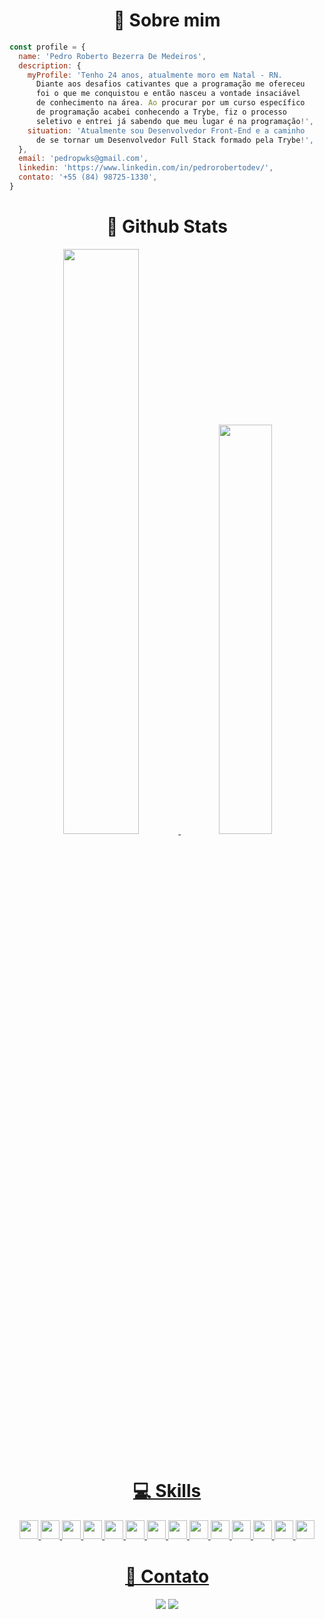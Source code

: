 <div align="center">
  <h1>👋 Sobre mim</h1>
</div>

```javascript
const profile = {
  name: 'Pedro Roberto Bezerra De Medeiros',
  description: {
    myProfile: 'Tenho 24 anos, atualmente moro em Natal - RN.
      Diante aos desafios cativantes que a programação me ofereceu
      foi o que me conquistou e então nasceu a vontade insaciável 
      de conhecimento na área. Ao procurar por um curso específico 
      de programação acabei conhecendo a Trybe, fiz o processo 
      seletivo e entrei já sabendo que meu lugar é na programação!',
    situation: 'Atualmente sou Desenvolvedor Front-End e a caminho 
      de se tornar um Desenvolvedor Full Stack formado pela Trybe!',
  },
  email: 'pedropwks@gmail.com',
  linkedin: 'https://www.linkedin.com/in/pedrorobertodev/',
  contato: '+55 (84) 98725-1330',
}
```

<div align="center">
  <h1>🌟 Github Stats</h1>
  <a href="https://github.com/pedrorbm">
  <img width="49%" heigth="180em" src="https://github-readme-stats.vercel.app/api?username=pedrorbm&show_icons=true&theme=tokyonight&include_all_commits=true" />
  <img width="41%" heigth="180em" src="https://github-readme-stats.vercel.app/api/top-langs/?username=pedrorbm&layout=compact&theme=tokyonight" />
</div>

<div style="display: inline_block" align="center"><br>
  <h1>💻 Skills</h1>
  <img src="https://img.shields.io/badge/html5-%23E34F26.svg?style=for-the-badge&logo=html5&logoColor=white" style="margin-bottom: 4px;" height="30px">
  <img src="https://img.shields.io/badge/css3-%231572B6.svg?style=for-the-badge&logo=css3&logoColor=white" style="margin-bottom: 4px;" height="30px">
  <img src="https://img.shields.io/badge/javascript-%23323330.svg?style=for-the-badge&logo=javascript&logoColor=%23F7DF1E" style="margin-bottom: 4px;" height="30px">
  <img src="https://img.shields.io/badge/react-%2320232a.svg?style=for-the-badge&logo=react&logoColor=%2361DAFB" style="margin-bottom: 4px;" height="30px">
  <img src="https://img.shields.io/badge/React_Router-CA4245?style=for-the-badge&logo=react-router&logoColor=white" style="margin-bottom: 4px;" height="30px">
  <img src="https://img.shields.io/badge/-TestingLibrary-%23E33332?style=for-the-badge&logo=testing-library&logoColor=white" style="margin-bottom: 4px;" height="30px">
  <img src="https://img.shields.io/badge/redux-%23593d88.svg?style=for-the-badge&logo=redux&logoColor=white" style="margin-bottom: 4px;" height="30px">
  <img src="https://img.shields.io/badge/bootstrap-%23563D7C.svg?style=for-the-badge&logo=bootstrap&logoColor=white" style="margin-bottom: 4px;" height="30px">
  <img src="https://img.shields.io/badge/Jest-C21325?style=for-the-badge&logo=jest&logoColor=white" style="margin-bottom: 4px;" height="30px">
  <img src="https://img.shields.io/badge/git-%23F05033.svg?style=for-the-badge&logo=git&logoColor=white" style="margin-bottom: 4px;" height="30px">
  <img src="https://img.shields.io/badge/Linux-FCC624?style=for-the-badge&logo=linux&logoColor=black" style="margin-bottom: 4px;" height="30px">
  <img src="https://img.shields.io/badge/Trello-%23026AA7.svg?style=for-the-badge&logo=Trello&logoColor=white" style="margin-bottom: 4px;" height="30px">
  <img src="https://img.shields.io/badge/Slack-4A154B?style=for-the-badge&logo=slack&logoColor=white" style="margin-bottom: 4px;" height="30px">
  <img src="https://img.shields.io/badge/figma-%23F24E1E.svg?style=for-the-badge&logo=figma&logoColor=white" style="margin-bottom: 4px;" height="30px">
</div>
  
##

<div align="center"> 
  <h1>👥 Contato</h1>
  <a href = "pedropwks@gmail.com"><img src="https://img.shields.io/badge/-Gmail-%23333?style=for-the-badge&logo=gmail&logoColor=white" target="_blank"></a>
  <a href="https://www.linkedin.com/in/pedrorobertodev" target="_blank"><img src="https://img.shields.io/badge/-LinkedIn-%230077B5?style=for-the-badge&logo=linkedin&logoColor=white" target="_blank"></a> 
</div>
